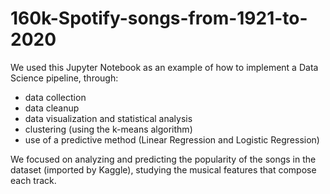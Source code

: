 # 160k-Spotify-songs-from-1921-to-2020

We used this Jupyter Notebook as an example of how to implement a Data Science pipeline, through:
- data collection
- data cleanup
- data visualization and statistical analysis
- clustering (using the k-means algorithm)
- use of a predictive method (Linear Regression and Logistic Regression)

We focused on analyzing and predicting the popularity of the songs in the dataset (imported by Kaggle), studying the musical features that compose each track.
